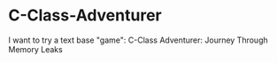 # C-Class-Adventurer
I want to try a text base "game": C-Class Adventurer: Journey Through Memory Leaks
